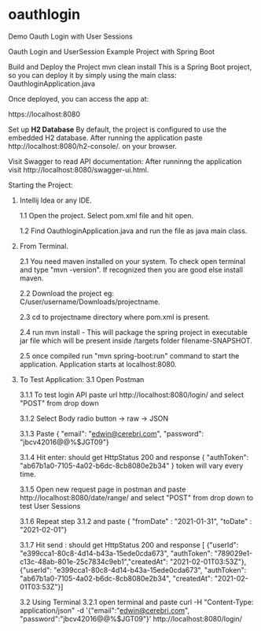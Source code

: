 # oauthlogin
Demo Oauth Login with User Sessions

Oauth Login and UserSession Example Project with Spring Boot


Build and Deploy the Project
mvn clean install
This is a Spring Boot project, so you can deploy it by simply using the main class: OauthloginApplication.java

Once deployed, you can access the app at:

https://localhost:8080

Set up **H2 Database**
By default, the project is configured to use the embedded H2 database. 
After running the application paste http://localhost:8080/h2-console/. on your browser.

Visit Swagger to read API documentation:
After runninng the application visit http://localhost:8080/swagger-ui.html.

Starting the Project:

1. Intellij Idea or any IDE.
   
   1.1 Open the project. Select pom.xml file and hit open.
   
   1.2 Find OauthloginApplication.java and run the file as java main class.
2. From Terminal.
   
   2.1 You need maven installed on your system. To check open terminal and type "mvn -version". If recognized then you are good else install maven.
   
   2.2 Download the project eg: C/user/username/Downloads/projectname.
   
   2.3 cd to projectname directory where pom.xml is present.
   
   2.4 run mvn install - This will package the spring project in executable jar file which will be present inside /targets folder filename-SNAPSHOT.
   
   2.5 once compiled run "mvn spring-boot:run" command to start the application. Application starts at localhost:8080.
   
3. To Test Application:
   3.1 Open Postman
   
      3.1.1 To test login API paste url http://localhost:8080/login/ and select "POST" from drop down
   
      3.1.2 Select Body radio button -> raw -> JSON
   
      3.1.3 Paste { "email": "edwin@cerebri.com", "password": "jbcv42016@@%$JGT09"}
   
      3.1.4 Hit enter: should get HttpStatus 200 and response { "authToken": "ab67b1a0-7105-4a02-b6dc-8cb8080e2b34" } token will vary every time.
   
      3.1.5 Open new request page in postman and paste http://localhost:8080/date/range/ and select "POST" from drop down to test User Sessions
   
      3.1.6 Repeat step 3.1.2 and paste { "fromDate" : "2021-01-31", "toDate" : "2021-02-01"}
   
      3.1.7 Hit send : should get HttpStatus 200 and response 
   [ {"userId": "e399cca1-80c8-4d14-b43a-15ede0cda673", "authToken": "789029e1-c13c-48ab-801e-25c7834c9eb1","createdAt": "2021-02-01T03:53Z"}, {"userId": "e399cca1-80c8-4d14-b43a-15ede0cda673",   "authToken": "ab67b1a0-7105-4a02-b6dc-8cb8080e2b34",
        "createdAt": "2021-02-01T03:53Z"}]
   
   3.2 Using Terminal
       3.2.1 open terminal and paste curl  -H "Content-Type: application/json"  -d '{"email":"edwin@cerebri.com", "password":"jbcv42016@@%$JGT09"}'  http://localhost:8080/login/
       
       
       

